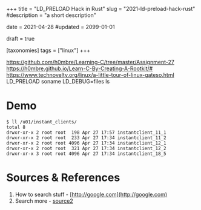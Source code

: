 +++
title = "LD_PRELOAD Hack in Rust"
slug = "2021-ld-preload-hack-rust"
#description = "a short description"

date = 2021-04-28
#updated = 2099-01-01

draft = true

[taxonomies]
tags = ["linux"]
+++


https://github.com/h0mbre/Learning-C/tree/master/Assignment-27
https://h0mbre.github.io/Learn-C-By-Creating-A-Rootkit/#
https://www.technovelty.org/linux/a-little-tour-of-linux-gateso.html
LD_PRELOAD
soname
LD_DEBUG=files ls




# Demo

```shell-session
$ ll /u01/instant_clients/
total 8
drwxr-xr-x 2 root root  198 Apr 27 17:57 instantclient_11_1
drwxr-xr-x 2 root root  233 Apr 27 17:34 instantclient_11_2
drwxr-xr-x 2 root root 4096 Apr 27 17:34 instantclient_12_1
drwxr-xr-x 2 root root  321 Apr 27 17:34 instantclient_12_2
drwxr-xr-x 3 root root 4096 Apr 27 17:34 instantclient_18_5
```

# Sources & References
1. How to search stuff - [http://google.com](http://google.com)
1. Search more - [source2](http://google.com)